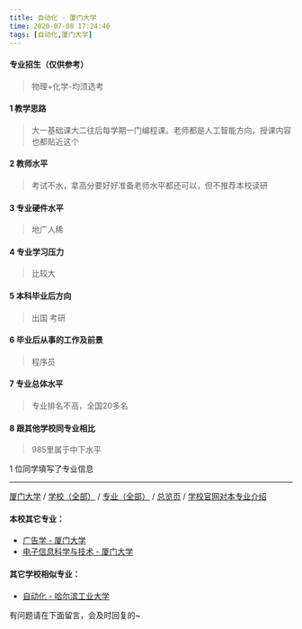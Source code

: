 ```yaml
---
title: 自动化 - 厦门大学
time: 2020-07-08 17:24:40
tags: [自动化,厦门大学]
---
```

#### 专业招生（仅供参考）  
> 物理+化学-均须选考

#### 1 教学思路
> 大一基础课大二往后每学期一门编程课。老师都是人工智能方向，授课内容也都贴近这个


#### 2 教师水平
> 考试不水，拿高分要好好准备老师水平都还可以，但不推荐本校读研


#### 3 专业硬件水平
> 地广人稀


#### 4 专业学习压力
> 比较大


#### 5 本科毕业后方向
> 出国 考研


#### 6 毕业后从事的工作及前景
> 程序员


#### 7 专业总体水平
> 专业排名不高，全国20多名


#### 8 跟其他学校同专业相比
> 985里属于中下水平


1 位同学填写了专业信息
***
[厦门大学](https://univgo.github.io/2020/07/08/1a7dbd456103) / [学校（全部）](https://univgo.github.io/2020/07/08/3efa6bcca419) / [专业（全部）](https://univgo.github.io/2020/07/08/2d4c6d3552c2) / [总览页](https://univgo.github.io/2020/07/08/445daeb4fa00) / [学校官网对本专业介绍]()
#### 本校其它专业：
- [广告学 - 厦门大学](https://univgo.github.io/2020/07/08/0ab582ae6fe5)
- [电子信息科学与技术 - 厦门大学](https://univgo.github.io/2020/07/08/5768803ef6c9)
#### 其它学校相似专业：
- [自动化 - 哈尔滨工业大学](https://univgo.github.io/2020/07/08/49adcc35dc4f)


有问题请在下面留言，会及时回复的~
